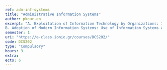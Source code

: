```yaml
---
ref: adm-inf-systems
title: "Administrative Information Systems"
author: pkour-en 
excerpt: "A. Exploitation of Information Technology by Organizations: Importance of Information Technology in Modern Organizations. Strategic Planning IT .. Information Systems and Supply Chain Management. Reorganization of Business Procedures (BPR).
B. Adoption of Modern Information Systems: Use of Information Systems at operational, administrative and strategic level. E-business and online business. Modern models for the use of information resources.C. Development and Evaluation of Information Resources: Method of Development of Information Systems. Provision of IT services to organizations. Evaluation of investments in computer projects. Evaluation of information systems and information resources."
semester: 1
uri: "https://e-class.ionio.gr/courses/DCS202/"
code: DCS202
type: "Compulsory"
hours: 3
extra:
ects: 6
---
```

